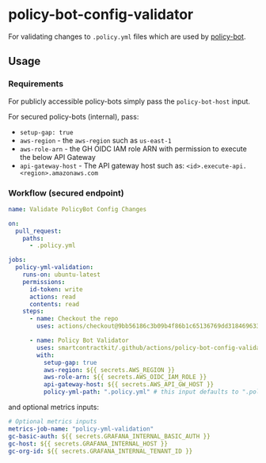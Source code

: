 # policy-bot-config-validator

For validating changes to `.policy.yml` files which are used by
[policy-bot](https://github.com/palantir/policy-bot/).

## Usage

### Requirements

For publicly accessible policy-bots simply pass the `policy-bot-host` input.

For secured policy-bots (internal), pass:

- `setup-gap: true`
- `aws-region` - the `aws-region` such as `us-east-1`
- `aws-role-arn` - the GH OIDC IAM role ARN with permission to execute the below
  API Gateway
- `api-gateway-host` - The API gateway host such as:
  `<id>.execute-api.<region>.amazonaws.com`

### Workflow (secured endpoint)

```yml
name: Validate PolicyBot Config Changes

on:
  pull_request:
    paths:
      - .policy.yml

jobs:
  policy-yml-validation:
    runs-on: ubuntu-latest
    permissions:
      id-token: write
      actions: read
      contents: read
    steps:
      - name: Checkout the repo
        uses: actions/checkout@9bb56186c3b09b4f86b1c65136769dd318469633 # v4.1.2

      - name: Policy Bot Validator
        uses: smartcontractkit/.github/actions/policy-bot-config-validator@<commit> # policy-bot-config-validator@x.y.z
        with:
          setup-gap: true
          aws-region: ${{ secrets.AWS_REGION }}
          aws-role-arn: ${{ secrets.AWS_OIDC_IAM_ROLE }}
          api-gateway-host: ${{ secrets.AWS_API_GW_HOST }}
          policy-yml-path: ".policy.yml" # this input defaults to ".policy.yml"
```

and optional metrics inputs:

```yml
# Optional metrics inputs
metrics-job-name: "policy-yml-validation"
gc-basic-auth: ${{ secrets.GRAFANA_INTERNAL_BASIC_AUTH }}
gc-host: ${{ secrets.GRAFANA_INTERNAL_HOST }}
gc-org-id: ${{ secrets.GRAFANA_INTERNAL_TENANT_ID }}
```
